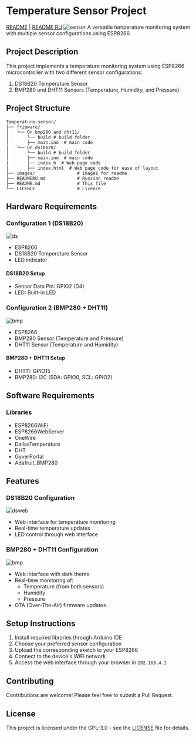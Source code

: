# Temperature Sensor Project

[README](README.md) | [README RU](READMERU.md)
![sensor](./images/sensor.png)
A versatile temperature monitoring system with multiple sensor configurations using ESP8266.

## Project Description

This project implements a temperature monitoring system using ESP8266 microcontroller with two different sensor configurations:

1. DS18B20 Temperature Sensor
2. BMP280 and DHT11 Sensors (Temperature, Humidity, and Pressure)

## Project Structure

```
Temperature-sensor/
├── frimware/
│   └── On bmp280 and dht11/
│       └── build # build folder
|       ├── main.ino  # main code
|   └── On ds18b20/
│       └── build # build folder 
|       ├── main.ino  # main code
|       ├── index.h  # Web page code
|       ├── index.html  # Web page code for ease of layout
├── images/                # images for readme
├── READMERU.md            # Russian readme
├── README.md              # This file
└── LICENCE                # Licence
```


## Hardware Requirements

### Configuration 1 (DS18B20)
![ds](./images/ds.png)
- ESP8266 
- DS18B20 Temperature Sensor
- LED indicator
#### DS18B20 Setup
- Sensor Data Pin: GPIO2 (D4)
- LED: Built-in LED

### Configuration 2 (BMP280 + DHT11)
![bmp](./images/bmp.png)
- ESP8266
- BMP280 Sensor (Temperature and Pressure)
- DHT11 Sensor (Temperature and Humidity)
#### BMP280 + DHT11 Setup
- DHT11: GPIO15
- BMP280: I2C (SDA: GPIO0, SCL: GPIO2)

## Software Requirements

### Libraries
- ESP8266WiFi
- ESP8266WebServer
- OneWire
- DallasTemperature
- DHT
- GyverPortal
- Adafruit_BMP280

## Features

### DS18B20 Configuration
![dsweb](./images/dsWeb.png)
- Web interface for temperature monitoring
- Real-time temperature updates
- LED control through web interface

### BMP280 + DHT11 Configuration
![bmp](./images/bmpWeb.png)
- Web interface with dark theme
- Real-time monitoring of:
  - Temperature (from both sensors)
  - Humidity
  - Pressure
- OTA (Over-The-Air) firmware updates


## Setup Instructions

1. Install required libraries through Arduino IDE
2. Choose your preferred sensor configuration
3. Upload the corresponding sketch to your ESP8266
4. Connect to the device's WiFi network
5. Access the web interface through your browser in `192.168.4.1`

## Contributing
Contributions are welcome! Please feel free to submit a Pull Request.

## License
This project is licensed under the GPL-3.0 - see the [LICENSE](LICENSE) file for details.

